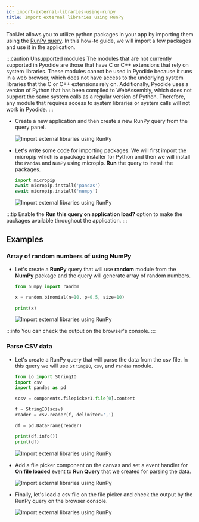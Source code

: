 ```yaml
---
id: import-external-libraries-using-runpy
title: Import external libraries using RunPy
---
```


ToolJet allows you to utilize python packages in your app by importing them using the [RunPy query](/docs/data-sources/run-py). 
In this how-to guide, we will import a few packages and use it in the application.

:::caution Unsupported modules
The modules that are not currently supported in Pyodide are those that have C or C++ extensions that rely on system libraries. These modules cannot be used in Pyodide because it runs in a web browser, which does not have access to the underlying system libraries that the C or C++ extensions rely on. Additionally, Pyodide uses a version of Python that has been compiled to WebAssembly, which does not support the same system calls as a regular version of Python. Therefore, any module that requires access to system libraries or system calls will not work in Pyodide.
:::

- Create a new application and then create a new RunPy query from the query panel.
    <div style={{textAlign: 'center'}}>

    <img className="screenshot-full" src="/img/how-to/import-python/runpy.png" alt="Import external libraries using RunPy" />

    </div>

- Let's write some code for importing packages. We will first import the micropip which is a package installer for Python and then we will install the `Pandas` and `NumPy` using micropip. **Run** the query to install the packages.
    ```python
    import micropip
    await micropip.install('pandas')
    await micropip.install('numpy')
    ```
    
    <div style={{textAlign: 'center'}}>

    <img className="screenshot-full" src="/img/how-to/import-python/installing.png" alt="Import external libraries using RunPy"/>

    </div>
    
:::tip
Enable the **Run this query on application load?** option to make the packages available throughout the application.
:::

## Examples

### Array of random numbers of using NumPy

- Let's create a **RunPy** query that will use **random** module from the **NumPy** package and the query will generate array of random numbers. 
    ```python
    from numpy import random

    x = random.binomial(n=10, p=0.5, size=10)

    print(x)
    ```

    <div style={{textAlign: 'center'}}>

    <img className="screenshot-full" src="/img/how-to/import-python/random.gif" alt="Import external libraries using RunPy"/>

    </div>

:::info
You can check the output on the browser's console.
:::

### Parse CSV data

- Let's create a RunPy query that will parse the data from the csv file. In this query we will use `StringIO`, `csv`, and `Pandas` module.
    ```python
    from io import StringIO
    import csv
    import pandas as pd

    scsv = components.filepicker1.file[0].content

    f = StringIO(scsv)
    reader = csv.reader(f, delimiter=',')

    df = pd.DataFrame(reader)

    print(df.info())
    print(df)
    ```

    <div style={{textAlign: 'center'}}>

    <img className="screenshot-full" src="/img/how-to/import-python/csvparse.png" alt="Import external libraries using RunPy"/>

    </div>

- Add a file picker component on the canvas and set a event handler for **On file loaded** event to **Run Query** that we created for parsing the data.
    <div style={{textAlign: 'center'}}>

    <img className="screenshot-full" src="/img/how-to/import-python/event.png" alt="Import external libraries using RunPy"/>

    </div>

- Finally, let's load a csv file on the file picker and check the output by the RunPy query on the browser console.
    <div style={{textAlign: 'center'}}>

    <img className="screenshot-full" src="/img/how-to/import-python/console.gif" alt="Import external libraries using RunPy"/>

    </div>
    